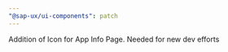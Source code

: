 ```yaml
---
"@sap-ux/ui-components": patch
---
```


Addition of Icon for App Info Page. Needed for new dev efforts
